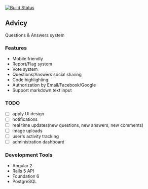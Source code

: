 [![Build Status](https://travis-ci.org/alexkojin/advicy.svg?branch=master)](https://travis-ci.org/alexkojin/advicy)

## Advicy

Questions & Answers system

### Features

- Mobile friendly
- Report/Flag system
- Vote system
- Questions/Answers social sharing
- Code highlighting
- Authorization by Email/Facebook/Google
- Support markdown text input


### TODO

- [ ] apply UI design
- [ ] notifications
- [ ] real time updates(new questions, new answers, new comments)
- [ ] image uploads
- [ ] user's activity tracking
- [ ] administration dashboard

### Development Tools
- Angular 2
- Rails 5 API 
- Foundation 6
- PostgreSQL
